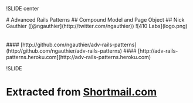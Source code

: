 !SLIDE center
<link href='http://fonts.googleapis.com/css?family=Cabin&v1' rel='stylesheet' type='text/css' ref="">
<link href='http://fonts.googleapis.com/css?family=Inconsolata&v1' rel='stylesheet' type='text/css'>
# Advanced Rails Patterns 
## Compound Model and Page Object
## Nick Gauthier ([@ngauthier](http://twitter.com/ngauthier))
![410 Labs](logo.png)
<br/><br/><br/>
#### [http://github.com/ngauthier/adv-rails-patterns](http://github.com/ngauthier/adv-rails-patterns)
#### [http://adv-rails-patterns.heroku.com](http://adv-rails-patterns.heroku.com)

!SLIDE
# Extracted from [Shortmail.com](http://shortmail.com)
